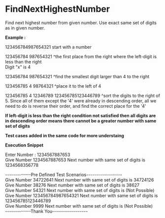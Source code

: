 # FindNextHighestNumber
Find next highest number from given number. Use exact same set of digits as in given number.

<b>Example :</b>

123456784987654321
start with a number

123456784 987654321
         ^the first place from the right where the left-digit is less than the right  
         Digit "x" is 4

123456784 987654321
              ^find the smallest digit larger than 4 to the right

123456785 4 98764321
        ^place it to the left of 4

123456785 4 12346789
123456785123446789
         ^sort the digits to the right of 5.  Since all of them except 
         the '4' were already in descending order, all we need to do is 
         reverse their order, and find the correct place for the '4'

<b>If left-digit is less than the right condition not satisfied then all digits are in descending order means there cannot be a greater number with same set of digits</b>

<b>Test cases added in the same code for more understaing</b>

<b>Execution Snippet</b>

Enter Number :
1234567887653<br>
Give Number 1234567887653 Next number with same set of digits is 1234568356778<br>

-------------Pre Defined Test Scenarios------------------<br>
Give Number 34722641 Next number with same set of digits is 34724126<br>
Give Number 38276 Next number with same set of digits is 38627<br>
Give Number 54321 Next number with same set of digits is  (Not Possible)<br> 
Give Number 123456784987654321 Next number with same set of digits is 123456785123446789<br>
Give Number 9999 Next number with same set of digits is  (Not Possible) <br>
-------------Thank You------------------<br>
